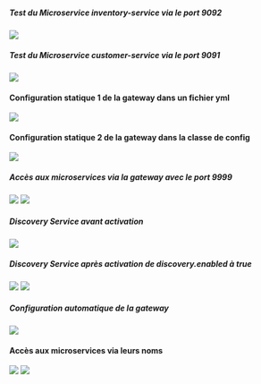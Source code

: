 <h5>Test du Microservice inventory-service via le port 9092</h5>
<img src="captures/products.png">
<h5>Test du Microservice customer-service via le port 9091</h5>
<img src="captures/customers.png">
<h4>Configuration statique 1 de la gateway dans un fichier yml</h4>
<img src="captures/config-gateway-1.png">
<h4>Configuration statique 2 de la gateway dans la classe de config</h4>
<img src="captures/config-gateway-2.png">
<h5>Accès aux microservices via la gateway avec le port 9999</h5>
<img src="captures/acces-ms-customer-via-gateway.png">
<img src="captures/acces-ms-product-via-gateway.png">
<h5>Discovery Service avant activation</h5>
<img src="captures/discovery-service-avant-activation.png">
<h5>Discovery Service après activation de discovery.enabled à true</h5>
<img src="captures/capt.png">
<img src="captures/discovery-apres-activation.png">
<h5>Configuration automatique de la gateway</h5>
<img src="captures/0-config-auto-gateway.png">
<h4>Accès aux microservices via leurs noms</h4>
<img src="captures/2-acces-gateway-via-nom-ms.png">
<img src="captures/3-acces-gateway-via-nom-ms.png">